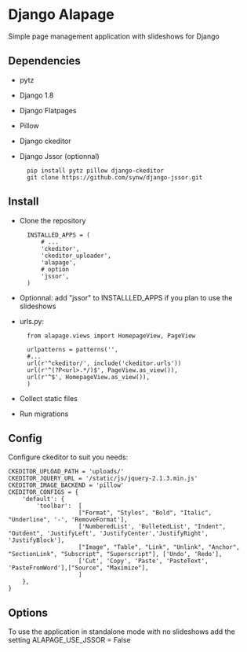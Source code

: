Django Alapage
==============

Simple page management application with slideshows for Django


Dependencies
--------------

- pytz
- Django 1.8
- Django Flatpages
- Pillow
- Django ckeditor
- Django Jssor (optionnal)

		pip install pytz pillow django-ckeditor 
		git clone https://github.com/synw/django-jssor.git

Install
--------------

- Clone the repository

		INSTALLED_APPS = (
			# ...
		    'ckeditor',
		    'ckeditor_uploader',
		    'alapage',
			# option
		    'jssor',
		)

- Optionnal: add "jssor" to INSTALLLED_APPS if you plan to use the slideshows
- urls.py:

		from alapage.views import HomepageView, PageView

		urlpatterns = patterns('',
		#...
		url(r'^ckeditor/', include('ckeditor.urls'))
	    url(r'^(?P<url>.*/)$', PageView.as_view()),
	    url(r'^$', HomepageView.as_view()),
	    )
    
- Collect static files
- Run migrations

Config
--------------

Configure ckeditor to suit you needs:

	CKEDITOR_UPLOAD_PATH = 'uploads/'
	CKEDITOR_JQUERY_URL = '/static/js/jquery-2.1.3.min.js'
	CKEDITOR_IMAGE_BACKEND = 'pillow'
	CKEDITOR_CONFIGS = {
	    'default': {
	        'toolbar':  [
	                    ["Format", "Styles", "Bold", "Italic", "Underline", '-', 'RemoveFormat'],
	                    ['NumberedList', 'BulletedList', "Indent", "Outdent", 'JustifyLeft', 'JustifyCenter','JustifyRight', 'JustifyBlock'],
	                    ["Image", "Table", "Link", "Unlink", "Anchor", "SectionLink", "Subscript", "Superscript"], ['Undo', 'Redo'],
	                    ['Cut', 'Copy', 'Paste', 'PasteText', 'PasteFromWord'],["Source", "Maximize"],
	                    ]
	    },
	}

Options
--------------

To use the application in standalone mode with no slideshows add the setting ALAPAGE_USE_JSSOR = False
